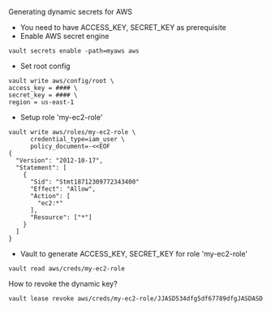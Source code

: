 
Generating dynamic secrets for AWS
- You need to have ACCESS_KEY, SECRET_KEY as prerequisite
- Enable AWS secret engine
```
vault secrets enable -path=myaws aws
```
- Set root config
```
vault write aws/config/root \
access_key = #### \
secret_key = #### \
region = us-east-1
```
- Setup role 'my-ec2-role'
```
vault write aws/roles/my-ec2-role \
      credential_type=iam_user \
      policy_document=-<<EOF
{
  "Version": "2012-10-17",
  "Statement": [
    {
      "Sid": "Stmt18712309772343400"
      "Effect": "Allow",
      "Action": [
        "ec2:*"
      ],
      "Resource": ["*"]
    }
  ]
}
```
- Vault to generate ACCESS_KEY, SECRET_KEY for role  'my-ec2-role'

```
vault read aws/creds/my-ec2-role

```

How to revoke the dynamic key?
```
vault lease revoke aws/creds/my-ec2-role/JJASD534dfg5df67789dfgJASDASD
```

